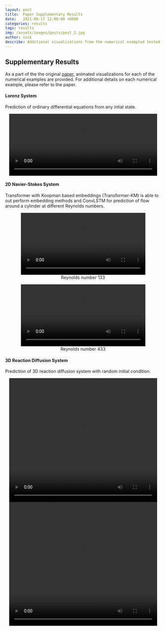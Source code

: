 ```yaml
---
layout: post
title:  Paper Supplementary Results 
date:   2021-06-17 12:00:00 +0800
categories: results
tags: results
img: /assets/images/posts/post_2.jpg
author: nick
describe: Additional visualizations from the numerical exampled tested in the journal paper.
---
```


## Supplementary Results 

As a part of the the original [paper](https://arxiv.org/abs/2010.03957), animated visualizations for each of the numerical examples are provided. For additional details on each numerical example, please refer to the paper.

#### Lorenz System
Prediction of ordinary differential equations from any intial state.
<center>
<video width="95%" height="200" controls>
  <source src="{{"/assets/images/results/lorenz0.mp4" | prepend: site.baseurl}}" type="video/mp4">
  <source src="{{"/assets/images/results/lorenz0.webm" | prepend: site.baseurl}}" type="video/webm">
  Your browser does not support the video tag.
</video>
</center>

#### 2D Navier-Stokes System
Transformer with Koopman based embeddings (Transformer-KM) is able to out perform embedding methods and ConvLSTM for prediction of flow around a cylinder at different Reynolds numbers.
<center>
<figure>
<video width="95%" height="200" controls>
  <source src="{{"/assets/images/results/cylinder0.mp4" | prepend: site.baseurl}}" type="video/mp4">
  <source src="{{"/assets/images/results/cylinder0.webm" | prepend: site.baseurl}}" type="video/webm">
  Your browser does not support the video tag.
</video>
<figcaption>Reynolds number 133</figcaption>
</figure>
</center>
<center>
<figure>
<video width="95%" height="200" controls>
  <source src="{{"/assets/images/results/cylinder1.mp4" | prepend: site.baseurl}}" type="video/mp4">
  <source src="{{"/assets/images/results/cylinder1.webm" | prepend: site.baseurl}}" type="video/webm">
  Your browser does not support the video tag.
</video>
<figcaption>Reynolds number 433</figcaption>
</figure>
</center>

#### 3D Reaction Diffusion System
Prediction of 3D reaction diffusion system with random initial condition.
<center>
<video width="95%" height="400" controls>
  <source src="{{"/assets/images/results/grayscott0.mp4" | prepend: site.baseurl}}" type="video/mp4">
  <source src="{{"/assets/images/results/grayscott0.webm" | prepend: site.baseurl}}" type="video/webm">
  Your browser does not support the video tag.
</video>
</center>

<center>
<video width="95%" height="400" controls>
  <source src="{{"/assets/images/results/grayscott1.mp4" | prepend: site.baseurl}}" type="video/mp4">
  <source src="{{"/assets/images/results/grayscott1.webm" | prepend: site.baseurl}}" type="video/webm">
  Your browser does not support the video tag.
</video>
</center>